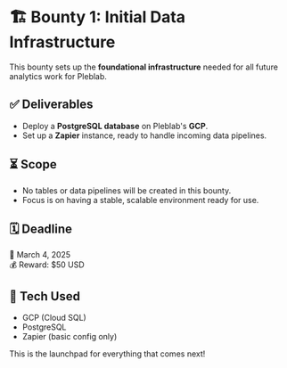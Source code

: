 # 🏗️ Bounty 1: Initial Data Infrastructure

This bounty sets up the **foundational infrastructure** needed for all future analytics work for Pleblab.

## ✅ Deliverables
- Deploy a **PostgreSQL database** on Pleblab's **GCP**.
- Set up a **Zapier** instance, ready to handle incoming data pipelines.

## ⏳ Scope
- No tables or data pipelines will be created in this bounty.
- Focus is on having a stable, scalable environment ready for use.

## 🗓 Deadline
📅 March 4, 2025  
💰 Reward: $50 USD

## 🧰 Tech Used
- GCP (Cloud SQL)
- PostgreSQL
- Zapier (basic config only)

This is the launchpad for everything that comes next!